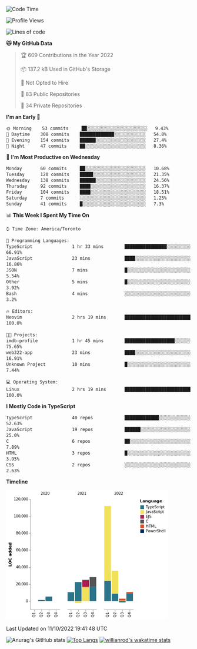 <!--START_SECTION:waka-->
![Code Time](http://img.shields.io/badge/Code%20Time-292%20hrs%2010%20mins-blue)

![Profile Views](http://img.shields.io/badge/Profile%20Views-0-blue)

![Lines of code](https://img.shields.io/badge/From%20Hello%20World%20I%27ve%20Written-250%20Thousand%20lines%20of%20code-blue)

**🐱 My GitHub Data** 

> 🏆 609 Contributions in the Year 2022
 > 
> 📦 137.2 kB Used in GitHub's Storage 
 > 
> 🚫 Not Opted to Hire
 > 
> 📜 83 Public Repositories 
 > 
> 🔑 34 Private Repositories  
 > 
**I'm an Early 🐤** 

```text
🌞 Morning    53 commits     ██░░░░░░░░░░░░░░░░░░░░░░░   9.43% 
🌆 Daytime    308 commits    █████████████░░░░░░░░░░░░   54.8% 
🌃 Evening    154 commits    ██████░░░░░░░░░░░░░░░░░░░   27.4% 
🌙 Night      47 commits     ██░░░░░░░░░░░░░░░░░░░░░░░   8.36%

```
📅 **I'm Most Productive on Wednesday** 

```text
Monday       60 commits     ██░░░░░░░░░░░░░░░░░░░░░░░   10.68% 
Tuesday      120 commits    █████░░░░░░░░░░░░░░░░░░░░   21.35% 
Wednesday    138 commits    ██████░░░░░░░░░░░░░░░░░░░   24.56% 
Thursday     92 commits     ████░░░░░░░░░░░░░░░░░░░░░   16.37% 
Friday       104 commits    ████░░░░░░░░░░░░░░░░░░░░░   18.51% 
Saturday     7 commits      ░░░░░░░░░░░░░░░░░░░░░░░░░   1.25% 
Sunday       41 commits     █░░░░░░░░░░░░░░░░░░░░░░░░   7.3%

```


📊 **This Week I Spent My Time On** 

```text
⌚︎ Time Zone: America/Toronto

💬 Programming Languages: 
TypeScript               1 hr 33 mins        ████████████████░░░░░░░░░   66.91% 
JavaScript               23 mins             ████░░░░░░░░░░░░░░░░░░░░░   16.86% 
JSON                     7 mins              █░░░░░░░░░░░░░░░░░░░░░░░░   5.54% 
Other                    5 mins              █░░░░░░░░░░░░░░░░░░░░░░░░   3.92% 
Bash                     4 mins              ░░░░░░░░░░░░░░░░░░░░░░░░░   3.2%

🔥 Editors: 
Neovim                   2 hrs 19 mins       █████████████████████████   100.0%

🐱‍💻 Projects: 
imdb-profile             1 hr 45 mins        ███████████████████░░░░░░   75.65% 
web322-app               23 mins             ████░░░░░░░░░░░░░░░░░░░░░   16.91% 
Unknown Project          10 mins             █░░░░░░░░░░░░░░░░░░░░░░░░   7.44%

💻 Operating System: 
Linux                    2 hrs 19 mins       █████████████████████████   100.0%

```

**I Mostly Code in TypeScript** 

```text
TypeScript               40 repos            █████████████░░░░░░░░░░░░   52.63% 
JavaScript               19 repos            ██████░░░░░░░░░░░░░░░░░░░   25.0% 
C                        6 repos             ██░░░░░░░░░░░░░░░░░░░░░░░   7.89% 
HTML                     3 repos             █░░░░░░░░░░░░░░░░░░░░░░░░   3.95% 
CSS                      2 repos             ░░░░░░░░░░░░░░░░░░░░░░░░░   2.63%

```


**Timeline**

![Chart not found](https://raw.githubusercontent.com/wise-introvert/wise-introvert/master/charts/bar_graph.png) 


 Last Updated on 11/10/2022 19:41:48 UTC
<!--END_SECTION:waka-->

![Anurag's GitHub stats](https://github-readme-stats.vercel.app/api?username=wise-introvert&count_private=true&show_icons=true)
[![Top Langs](https://github-readme-stats.vercel.app/api/top-langs/?username=wise-introvert&langs_count=10)](https://github.com/anuraghazra/github-readme-stats)
[![willianrod's wakatime stats](https://github-readme-stats.vercel.app/api/wakatime?username=wiseintrovert)](https://github.com/anuraghazra/github-readme-stats)
